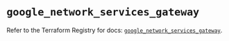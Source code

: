 # `google_network_services_gateway`

Refer to the Terraform Registry for docs: [`google_network_services_gateway`](https://registry.terraform.io/providers/hashicorp/google-beta/5.22.0/docs/resources/google_network_services_gateway).
